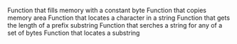 Function that fills memory with a constant byte
Function that copies memory area
Function that locates a character in a string
Function that gets the length of a prefix substring
Function that serches a string for any of a set of bytes
Function that locates a substring
